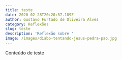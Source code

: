 ```yaml
---
title: teste
date: 2020-02-28T20:20:57.189Z
author: Gustavo Furtado de Oliveira Alves
category: Reflexões
slug: teste
description: 'Reflexão sobre '
image: /images/diabo-tentando-jesus-pedra-pao.jpg
---
```

Conteúdo de teste
